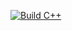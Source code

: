 [![Build C++](https://github.com/AdamUllmann/Intro-to-continuous-integration/actions/workflows/main.yml/badge.svg)](https://github.com/AdamUllmann/Intro-to-continuous-integration/actions/workflows/main.yml)
